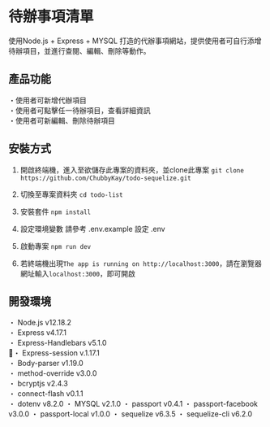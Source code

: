# 待辦事項清單 
使用Node.js + Express + MYSQL 打造的代辦事項網站，提供使用者可自行添增待辦項目，並進行查閱、編輯、刪除等動作。

## 產品功能 
・使用者可新增代辦項目<br>
・使用者可點擊任一待辦項目，查看詳細資訊<br>
・使用者可新編輯、刪除待辦項目<br>

## 安裝方式 
1. 開啟終端機，進入至欲儲存此專案的資料夾，並clone此專案
`git clone https://github.com/ChubbyKay/todo-sequelize.git`

2. 切換至專案資料夾
`cd todo-list`

3. 安裝套件
`npm install`

4. 設定環境變數
請參考 .env.example 設定 .env

5. 啟動專案
`npm run dev`

6. 若終端機出現`The app is running on http://localhost:3000`，請在瀏覽器網址輸入` localhost:3000 `，即可開啟

## 開發環境
・ Node.js v12.18.2<br>
・ Express v4.17.1<br>
・ Express-Handlebars v5.1.0<br>
・ Express-session v.1.17.1<br>
・ Body-parser v1.19.0<br>
・ method-override v3.0.0<br>
・ bcryptjs v2.4.3<br>
・ connect-flash v0.1.1<br>
・ dotenv v8.2.0
・ MYSQL v2.1.0
・ passport v0.4.1
・ passport-facebook v3.0.0
・ passport-local v1.0.0
・ sequelize v6.3.5
・ sequelize-cli v6.2.0